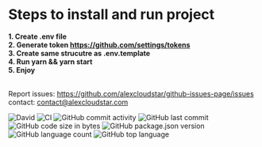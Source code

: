 # **Steps to install and run project**

**1. Create .env file** <br/>
**2. Generate token https://github.com/settings/tokens** <br/>
**3. Create same strucutre as .env.template** <br/>
**4. Run yarn && yarn start** <br/>
**5. Enjoy** <br/> <br/>

Report issues: https://github.com/alexcloudstar/github-issues-page/issues <br/>
contact: contact@alexcloudstar.com

![David](https://img.shields.io/david/alexcloudstar/github-issues-page?color=green&logo=yarn&logoColor=blue)
![CI](https://github.com/alexcloudstar/github-issues-page/workflows/CI/badge.svg)
![GitHub commit activity](https://img.shields.io/github/commit-activity/y/alexcloudstar/github-issues-page)
![GitHub last commit](https://img.shields.io/github/last-commit/alexcloudstar/github-issues-page?color=blue)
![GitHub code size in bytes](https://img.shields.io/github/languages/code-size/alexcloudstar/github-issues-page)
![GitHub package.json version](https://img.shields.io/github/package-json/v/alexcloudstar/github-issues-page)
![GitHub language count](https://img.shields.io/github/languages/count/alexcloudstar/github-issues-page)
![GitHub top language](https://img.shields.io/github/languages/top/alexcloudstar/github-issues-page)
